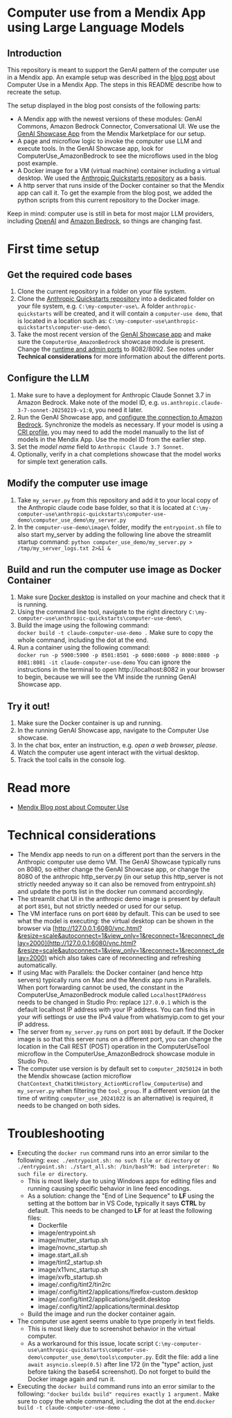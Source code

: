 # Computer use from a Mendix App using Large Language Models


## Introduction
This repository is meant to support the GenAI pattern of the computer use in a Mendix app. An example setup was described in the [blog post](https://www.mendix.com/blog/control-a-virtual-computer-from-your-mendix-app-using-gen-ai/) about Computer Use in a Mendix App.
The steps in this README describe how to recreate the setup.

The setup displayed in the blog post consists of the following parts:

- A Mendix app with the newest versions of these modules: GenAI Commons, Amazon Bedrock Connector, Conversational UI. We use the [GenAI Showcase App](https://marketplace.mendix.com/link/component/220475) from the Mendix Marketplace for our setup.
- A page and microflow logic to invoke the computer use LLM and execute tools. In the GenAI Showcase app, look for ComputerUse_AmazonBedrock to see the microflows used in the blog post example.
- A Docker image for a VM (virtual machine) container including a virtual desktop. We used the [Anthropic Quickstarts repository](https://github.com/anthropics/anthropic-quickstarts) as a basis.
- A http server that runs inside of the Docker container so that the Mendix app can call it. To get the example from the blog post, we added the python scripts from this current repository to the Docker image.

Keep in mind: computer use is still in beta for most major LLM providers, including [OpenAI](https://platform.openai.com/docs/guides/tools-computer-use) and [Amazon Bedrock](https://docs.aws.amazon.com/bedrock/latest/userguide/computer-use.html), so things are changing fast. 


# First time setup

## Get the required code bases

1. Clone the current repository in a folder on your file system.
1. Clone the [Anthropic Quickstarts repository](https://github.com/anthropics/anthropic-quickstarts) into a dedicated folder on your file system, e.g. `C:\my-computer-use\`. A folder `anthropic-quickstarts` will be created, and it will contain a `computer-use demo`, that is located in a location such as: `C:\my-computer-use\anthropic-quickstarts\computer-use-demo\`
1. Take the most recent version of the [GenAI Showcase app](https://marketplace.mendix.com/link/component/220475) and make sure the `ComputerUse_AmazonBedrock` showcase module is present. Change the [runtime and admin ports](https://docs.mendix.com/refguide/configuration/) to 8082/8092. See notes under **Technical considerations** for more information about the different ports.


## Configure the LLM

1. Make sure to have a deployment for Anthropic Claude Sonnet 3.7 in Amazon Bedrock. Make note of the model ID, e.g. `us.anthropic.claude-3-7-sonnet-20250219-v1:0`, you need it later.
1. Run the GenAI Showcase app, and [configure the connection to Amazon Bedrock](https://docs.mendix.com/appstore/modules/aws/amazon-bedrock/#configuration). Synchronize the models as necessary.
    If your model is using a [CRI profile](https://docs.aws.amazon.com/bedrock/latest/userguide/cross-region-inference.html), you may need to add the model manually to the list of models in the Mendix App. Use the model ID from the earlier step.
1. Set the *model name* field to `Anthropic Claude 3.7 Sonnet`.
1. Optionally, verify in a chat completions showcase that the model works for simple text generation calls. 


## Modify the computer use image

1. Take `my_server.py` from this repository and add it to your local copy of the Anthropic claude code base folder, so that it is located at `C:\my-computer-use\anthropic-quickstarts\computer-use-demo\computer_use_demo\my_server.py`
1. In the `computer-use-demo\image\` folder, modify the `entrypoint.sh` file to also start my_server by adding the following line above the streamlit startup command: `python computer_use_demo/my_server.py > /tmp/my_server_logs.txt 2>&1 &`


## Build and run the computer use image as Docker Container

1. Make sure [Docker desktop](https://docs.docker.com/get-started/introduction/get-docker-desktop/) is installed on your machine and check that it is running.
1. Using the command line tool, navigate to the right directory `C:\my-computer-use\anthropic-quickstarts\computer-use-demo\`
1. Build the image using the following command:\
`docker build -t claude-computer-use-demo .` Make sure to copy the whole command, including the dot at the end.
1. Run a container using the following command:\
`docker run -p 5900:5900 -p 8501:8501 -p 6080:6080 -p 8080:8080 -p 8081:8081 -it claude-computer-use-demo`
You can ignore the instructions in the terminal to open http://localhost:8082 in your browser to begin, because we will see the VM inside the running GenAI Showcase app.



## Try it out!

1. Make sure the Docker container is up and running.
1. In the running GenAI Showcase app, navigate to the Computer Use showcase.
1. In the chat box, enter an instruction, e.g. *open a web browser, please*.
1. Watch the computer use agent interact with the virtual desktop.
1. Track the tool calls in the console log.



# Read more
- [Mendix Blog post about Computer Use](https://www.mendix.com/blog/control-a-virtual-computer-from-your-mendix-app-using-gen-ai/)



# Technical considerations

- The Mendix app needs to run on a different port than the servers in the Anthropic computer use demo VM. The GenAI Showcase typically runs on 8080, so either change the GenAI Showcase app, or change the 8080 of the anthropic http_server.py (in our setup this http_server is not strictly needed anyway so it can also be removed from entrypoint.sh) and update the ports list in the docker run command accordingly.
- The streamlit chat UI in the anthropic demo image is present by default at port `8501`, but not strictly needed or used for our setup. 
- The VM interface runs on port `6080` by default. This can be used to see what the model is executing: the virtual desktop can be shown in the browser via [http://127.0.0.1:6080/vnc.html?&resize=scale&autoconnect=1&view_only=1&reconnect=1&reconnect_delay=2000](http://127.0.0.1:6080/vnc.html?&resize=scale&autoconnect=1&view_only=1&reconnect=1&reconnect_delay=2000) which also takes care of reconnecting and refreshing automatically.
- If using Mac with Parallels: the Docker container (and hence http servers) typically runs on Mac and the Mendix app runs in Parallels. When port forwarding cannot be used, the constant in the ComputerUse_AmazonBedrock  module called `LocalhostIPAddress` needs to be changed in Studio Pro: replace `127.0.0.1` which is the default localhost IP address with your IP address. You can find this in your wifi settings or use the IPv4 value from whatismyip.com to get your IP address.
- The server from `my_server.py` runs on port `8081` by default. If the Docker image is so that this server runs on a different port, you can change the location in the Call REST (POST) operation in the ComputerUseTool microflow in the ComputerUse_AmazonBedrock showcase module in Studio Pro.
- The computer use version is by default set to `computer_20250124` in both the Mendix showcase (action microflow `ChatContext_ChatWithHistory_ActionMicroflow_ComputerUse`) and `my_server.py` when filtering the `tool_group`. If a different version (at the time of writing `computer_use_20241022` is an alternative) is required, it needs to be changed on both sides.

# Troubleshooting

- Executing the `docker run` command runs into an error similar to the following: `exec ./entrypoint.sh: no such file or directory` or `./entrypoint.sh: ./start_all.sh: /bin/bash^M: bad interpreter: No such file or directory`.
    - This is most likely due to using Windows apps for editing files and running causing specific behavior in line feed encodings.
    - As a solution: change the "End of Line Sequence" to **LF** using the setting at the bottom bar in VS Code, typically it says **CTRL** by default. This needs to be changed to **LF** for at least the following files:
      - Dockerfile
      - image/entrypoint.sh
      - image/mutter_startup.sh
      - image/novnc_startup.sh
      - image.start_all.sh
      - image/tint2_startup.sh
      - image/x11vnc_startup.sh
      - image/xvfb_startup.sh
      - image/.config/tint2/tin2rc
      - image/.config/tint2/applications/firefox-custom.desktop
      - image/.config/tint2/applications/gedit.desktop
      - image/.config/tint2/applications/terminal.desktop
    - Build the image and run the docker container again.
- The computer use agent seems unable to type properly in text fields.
    - This is most likely due to screenshot behavior in the virtual computer.
    - As a workaround for this issue, locate script `C:\my-computer-use\anthropic-quickstarts\computer-use-demo\computer_use_demo\tools\computer.py`. Edit the file: add a line `await asyncio.sleep(0.5)` after line 172 (in the "type" action, just before taking the base64 screenshot). Do not forget to build the Docker image again and run it.
- Executing the `docker build` command runs into an error similar to the following: `"docker buildx build" requires exactly 1 argument.` Make sure to copy the whole command, including the dot at the end.`docker build -t claude-computer-use-demo .`
